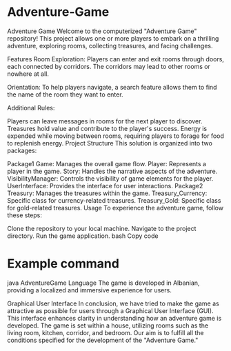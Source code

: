 # Adventure-Game

Adventure Game
Welcome to the computerized "Adventure Game" repository! This project allows one or more players to embark on a thrilling adventure, exploring rooms, collecting treasures, and facing challenges.

Features
Room Exploration: Players can enter and exit rooms through doors, each connected by corridors. The corridors may lead to other rooms or nowhere at all.

Orientation: To help players navigate, a search feature allows them to find the name of the room they want to enter.

Additional Rules:

Players can leave messages in rooms for the next player to discover.
Treasures hold value and contribute to the player's success.
Energy is expended while moving between rooms, requiring players to forage for food to replenish energy.
Project Structure
This solution is organized into two packages:

Package1
Game: Manages the overall game flow.
Player: Represents a player in the game.
Story: Handles the narrative aspects of the adventure.
VisibilityManager: Controls the visibility of game elements for the player.
UserInterface: Provides the interface for user interactions.
Package2
Treasury: Manages the treasures within the game.
Treasury_Currency: Specific class for currency-related treasures.
Treasury_Gold: Specific class for gold-related treasures.
Usage
To experience the adventure game, follow these steps:

Clone the repository to your local machine.
Navigate to the project directory.
Run the game application.
bash
Copy code
# Example command
java AdventureGame
Language
The game is developed in Albanian, providing a localized and immersive experience for users.

Graphical User Interface
In conclusion, we have tried to make the game as attractive as possible for users through a Graphical User Interface (GUI). This interface enhances clarity in understanding how an adventure game is developed. The game is set within a house, utilizing rooms such as the living room, kitchen, corridor, and bedroom. Our aim is to fulfill all the conditions specified for the development of the "Adventure Game."
